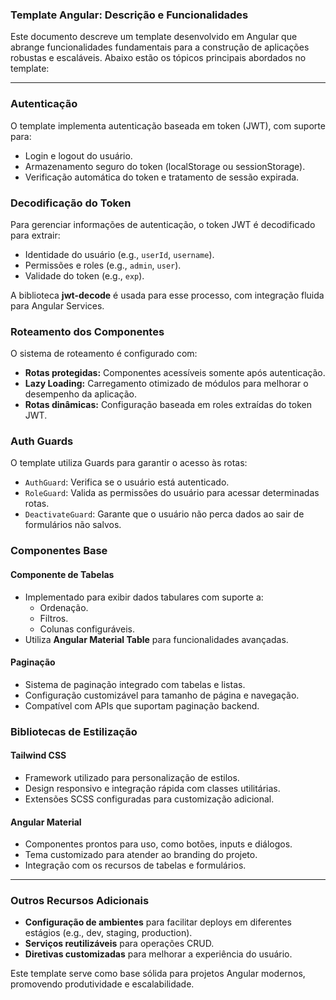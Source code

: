 ### Template Angular: Descrição e Funcionalidades

Este documento descreve um template desenvolvido em Angular que abrange funcionalidades fundamentais para a construção de aplicações robustas e escaláveis. Abaixo estão os tópicos principais abordados no template:

---

### **Autenticação**
O template implementa autenticação baseada em token (JWT), com suporte para:
- Login e logout do usuário.
- Armazenamento seguro do token (localStorage ou sessionStorage).
- Verificação automática do token e tratamento de sessão expirada.

### **Decodificação do Token**
Para gerenciar informações de autenticação, o token JWT é decodificado para extrair:
- Identidade do usuário (e.g., `userId`, `username`).
- Permissões e roles (e.g., `admin`, `user`).
- Validade do token (e.g., `exp`).

A biblioteca **jwt-decode** é usada para esse processo, com integração fluida para Angular Services.

### **Roteamento dos Componentes**
O sistema de roteamento é configurado com:
- **Rotas protegidas:** Componentes acessíveis somente após autenticação.
- **Lazy Loading:** Carregamento otimizado de módulos para melhorar o desempenho da aplicação.
- **Rotas dinâmicas:** Configuração baseada em roles extraídas do token JWT.

### **Auth Guards**
O template utiliza Guards para garantir o acesso às rotas:
- `AuthGuard`: Verifica se o usuário está autenticado.
- `RoleGuard`: Valida as permissões do usuário para acessar determinadas rotas.
- `DeactivateGuard`: Garante que o usuário não perca dados ao sair de formulários não salvos.

### **Componentes Base**

#### **Componente de Tabelas**
- Implementado para exibir dados tabulares com suporte a:
  - Ordenação.
  - Filtros.
  - Colunas configuráveis.
- Utiliza **Angular Material Table** para funcionalidades avançadas.

#### **Paginação**
- Sistema de paginação integrado com tabelas e listas.
- Configuração customizável para tamanho de página e navegação.
- Compatível com APIs que suportam paginação backend.

### **Bibliotecas de Estilização**

#### **Tailwind CSS**
- Framework utilizado para personalização de estilos.
- Design responsivo e integração rápida com classes utilitárias.
- Extensões SCSS configuradas para customização adicional.

#### **Angular Material**
- Componentes prontos para uso, como botões, inputs e diálogos.
- Tema customizado para atender ao branding do projeto.
- Integração com os recursos de tabelas e formulários.

---

### **Outros Recursos Adicionais**
- **Configuração de ambientes** para facilitar deploys em diferentes estágios (e.g., dev, staging, production).
- **Serviços reutilizáveis** para operações CRUD.
- **Diretivas customizadas** para melhorar a experiência do usuário.

Este template serve como base sólida para projetos Angular modernos, promovendo produtividade e escalabilidade.
